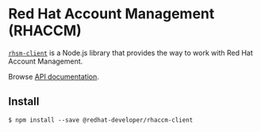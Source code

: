 # Red Hat Account Management (RHACCM)

[`rhsm-client`](https://github.com/redhat-developer/redhat-javascript-rest-api-clients/tree/main/packages/rhaccm#readme) is a Node.js
library that provides the way to work with Red Hat Account Management.

Browse [API documentation](https://editor.swagger.io/?url=https://raw.githubusercontent.com/redhat-developer/redhat-javascript-rest-api-clients/main/packages/rhaccm/swagger/account-management-service-0.0.1-swagger-spec.json).

## Install

`$ npm install --save @redhat-developer/rhaccm-client`
